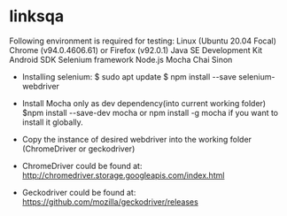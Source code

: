 # linksqa

Following environment is required for testing:
Linux (Ubuntu 20.04 Focal)
Chrome (v94.0.4606.61)  or Firefox (v92.0.1) 
Java SE Development Kit 
Android SDK
Selenium framework
Node.js
Mocha Chai 
Sinon 


- Installing selenium:
$ sudo apt update 
$ npm install --save selenium-webdriver

- Install Mocha only as dev dependency(into current working folder)
$npm install --save-dev mocha
or
npm install -g mocha 
if you want to install it globally.

- Copy the instance of desired webdriver into the working folder (ChromeDriver or geckodriver)
- ChromeDriver could be found at: http://chromedriver.storage.googleapis.com/index.html
- Geckodriver could be found at: https://github.com/mozilla/geckodriver/releases
